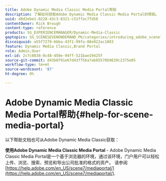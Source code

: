 ```yaml
---
title: Adobe Dynamic Media Classic Media Portal帮助
description: 了解如何获取Adobe Dynamic Media Classic Media Portal的帮助。
uuid: d8d2ebe1-0228-43c3-8321-c51ffac7fd58
contentOwner: Rick Brough
content-type: reference
products: SG_EXPERIENCEMANAGER/Dynamic-Media-Classic
geptopics: SG_SCENESEVENONDEMAND_PK/categories/introducing_adobe_scene7
discoiquuid: a55f7279-6bba-43f1-99fa-88e922ac1803
feature: Dynamic Media Classic,Brand Portal
role: Admin,User
exl-id: 2c7c0838-0c48-450e-94ff-521bae19425f
source-git-commit: d43b0791e67d43ff56a7ab85570b9639c2375e05
workflow-type: tm+mt
source-wordcount: '87'
ht-degree: 0%

---
```


# Adobe Dynamic Media Classic Media Portal帮助{#help-for-scene-media-portal}

以下帮助文档也可从Adobe Dynamic Media Classic获取：

**使用Adobe Dynamic Media Classic Media Portal** - Adobe Dynamic Media Classic Media Portal是一个基于浏览器的环境，通过该环境，门户用户可以轻松上传、浏览、搜索、预览和导出公司批准的格式的资产。 请参阅 [https://help.adobe.com/en_US/scene7/mediaportal/](https://help.adobe.com/en_US/scene7/mediaportal/).

<!-- Is this topic still needed? -rb 04/22/21
 used to point to www.adobe.com/go/learn_sc7_mediaportalusing_en and http://help.adobe.com/en_US/scene7/mediaportal/-->